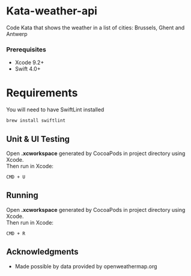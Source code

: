 # Kata-weather-api

Code Kata that shows the weather in a list of cities: Brussels, Ghent and Antwerp

### Prerequisites

* Xcode 9.2+
* Swift 4.0+

# Requirements

You will need to have SwiftLint installed

```
brew install swiftlint
```


## Unit & UI Testing

Open **.xcworkspace** generated by CocoaPods in project directory using Xcode.<br/>Then run in Xcode:

```
CMD + U
```


## Running

Open **.xcworkspace** generated by CocoaPods in project directory using Xcode.<br/>Then run in Xcode:

```
CMD + R
```


## Acknowledgments
* Made possible by data provided by openweathermap.org
